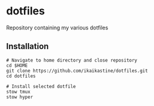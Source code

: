 # dotfiles
Repository containing my various dotfiles

## Installation
```
# Navigate to home directory and close repository
cd $HOME   
git clone https://github.com/ikaikastine/dotfiles.git
cd dotfiles

# Install selected dotfile
stow tmux
stow hyper
``` 
